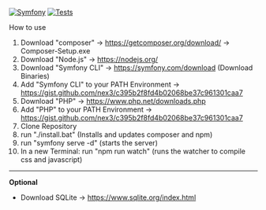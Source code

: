 [![Symfony](https://github.com/wolfkidsounds/artistdatabase/actions/workflows/symfony.yml/badge.svg)](https://github.com/wolfkidsounds/artistdatabase/actions/workflows/symfony.yml)
[![Tests](https://github.com/wolfkidsounds/artistdatabase/actions/workflows/tests.yaml/badge.svg)](https://github.com/wolfkidsounds/artistdatabase/actions/workflows/tests.yaml)

How to use

1. Download "composer" -> https://getcomposer.org/download/ -> Composer-Setup.exe
2. Download "Node.js" -> https://nodejs.org/
3. Download "Symfony CLI" -> https://symfony.com/download (Download Binaries)
4. Add "Symfony CLI" to your PATH Environment -> https://gist.github.com/nex3/c395b2f8fd4b02068be37c961301caa7
5. Download "PHP" -> https://www.php.net/downloads.php
6. Add "PHP" to your PATH Environment -> https://gist.github.com/nex3/c395b2f8fd4b02068be37c961301caa7
7. Clone Repository
8. run "./install.bat" (Installs and updates composer and npm)
9. run "symfony serve -d" (starts the server)
10. In a new Terminal: run "npm run watch" (runs the watcher to compile css and javascript)

---

**Optional**
- Download SQLite -> https://www.sqlite.org/index.html
